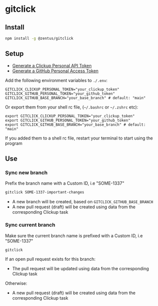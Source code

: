 # gitclick

## Install
```bash
npm install -g @zentus/gitclick
```

## Setup
- [Generate a Clickup Personal API Token](https://clickup.com/api/developer-portal/authentication#generate-your-personal-api-token)
- [Generate a GitHub Personal Access Token](https://github.com/settings/tokens)

Add the following environment variables to `./.env`:
```
GITCLICK_CLICKUP_PERSONAL_TOKEN="your_clickup_token"
GITCLICK_GITHUB_PERSONAL_TOKEN="your_github_token"
GITCLICK_GITHUB_BASE_BRANCH="your_base_branch" # default: "main"
```

Or export them from your shell rc file, (`~/.bashrc` or `~/.zshrc` etc):
```
export GITCLICK_CLICKUP_PERSONAL_TOKEN="your_clickup_token"
export GITCLICK_GITHUB_PERSONAL_TOKEN="your_github_token"
export GITCLICK_GITHUB_BASE_BRANCH="your_base_branch" # default: "main"
```

If you added them to a shell rc file, restart your terminal to start using the program

## Use
### Sync new branch
Prefix the branch name with a Custom ID, i.e "SOME-1337"
```bash
gitclick SOME-1337-important-changes
```

- A new branch will be created, based on `GITCLICK_GITHUB_BASE_BRANCH`
- A new pull request (draft) will be created using data from the corresponding Clickup task

### Sync current branch
Make sure the current branch name is prefixed with a Custom ID, i.e "SOME-1337"
```bash
gitclick
```

If an open pull request exists for this branch:
- The pull request will be updated using data from the corresponding Clickup task
  
Otherwise:
- A new pull request (draft) will be created using data from the corresponding Clickup task
